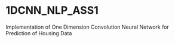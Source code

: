 # 1DCNN_NLP_ASS1
Implementation of One Dimension Convolution Neural Network for Prediction of Housing Data
